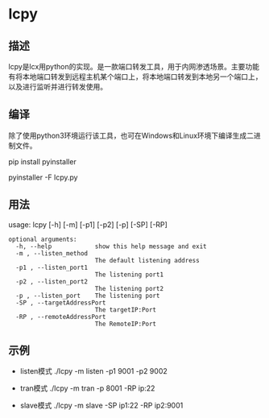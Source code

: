 # lcpy

## 描述

lcpy是lcx用python的实现。是一款端口转发工具，用于内网渗透场景。主要功能有将本地端口转发到远程主机某个端口上，将本地端口转发到本地另一个端口上，以及进行监听并进行转发使用。

## 编译

除了使用python3环境运行该工具，也可在Windows和Linux环境下编译生成二进制文件。

pip install pyinstaller

pyinstaller -F lcpy.py

## 用法

usage: lcpy [-h] [-m] [-p1] [-p2] [-p] [-SP] [-RP]

```
optional arguments:
  -h, --help            show this help message and exit
  -m , --listen_method 
                        The default listening address
  -p1 , --listen_port1 
                        The listening port1
  -p2 , --listen_port2 
                        The listening port2
  -p , --listen_port    The listening port
  -SP , --targetAddressPort 
                        The targetIP:Port
  -RP , --remoteAddressPort 
                        The RemoteIP:Port
```

## 示例

- listen模式
  ./lcpy -m listen -p1 9001 -p2 9002

- tran模式
  ./lcpy -m tran -p 8001 -RP ip:22

- slave模式
  ./lcpy -m slave -SP ip1:22 -RP ip2:9001

